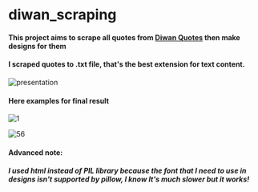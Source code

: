 # diwan_scraping
#### This project aims to scrape all quotes from <a href="https://www.aldiwan.net/quotes.html">Diwan Quotes</a> then make designs for them
#### I scraped quotes to .txt file, that's the best extension for text content.

![presentation](https://github.com/AhmedElmarghany/diwan_scraping/assets/113950259/ad829d16-4549-4fc1-b678-a0624f96a184)

#### Here examples for final result

![1](https://github.com/AhmedElmarghany/diwan_scraping/assets/113950259/0d94561b-1c97-4752-b9b3-d7fc089d34a9)

![56](https://github.com/AhmedElmarghany/diwan_scraping/assets/113950259/4cecad36-761e-4ea6-af28-85c0dfbe9b73)

#### Advanced note:
##### I used html instead of PIL library because the font that I need to use in designs isn't supported by pillow, I know It's much slower but it works!
